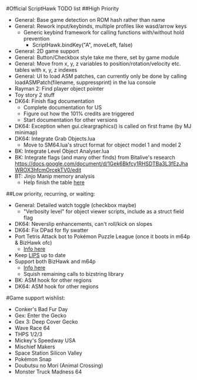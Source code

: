 #Official ScriptHawk TODO list
##High Priority
- General: Base game detection on ROM hash rather than name
- General: Rework input/keybinds, multiple profiles like wasd/arrow keys
	- Generic keybind framework for calling functions with/without hold prevention
		- ScriptHawk.bindKey("A", moveLeft, false)
- General: 2D game support
- General: Button/Checkbox style take me there, set by game module
- General: Move from x, y, z variables to position/rotation/velocity etc. tables with x, y, z indexes
- General: UI to load ASM patches, can currently only be done by calling loadASMPatch(filename, suppressprint) in the lua console
- Rayman 2: Find player object pointer
- Toy story 2 stuff
- DK64: Finish flag documentation
	- Complete documentation for US
	- Figure out how the 101% credits are triggered
	- Start documentation for other versions
- DK64: Exception when gui.cleargraphics() is called on first frame (by MJ minimap)
- DK64: Integrate Grab Objects.lua
	- Move to SM64.lua's struct format for object model 1 and model 2
- BK: Integrate Level Object Analyser.lua
- BK: Integrate flags (and many other finds) from Bitalive's research https://docs.google.com/document/d/1Gek6Bkfcy1RHSDTBa3L3fEzJhaWROX3hfcmOrcekTV0/edit
- BT: Jinjo Manip memory analysis
	- Help finish the table [here](https://docs.google.com/spreadsheets/d/1QLn9yh7ZS9dT-lMymj_98mKmnEb5OLqz_QKkEhrVzyM/pub?gid=0)

##Low priority, recurring, or waiting:
- General: Detailed watch toggle (checkbox maybe)
	- "Verbosity level" for object viewer scripts, include as a struct field flag
- DK64: Neverslip enhancements, can't roll/kick on slopes
- DK64: Fix DPad for fly swatter
- Port Tetris Attack bot to Pokémon Puzzle League (once it boots in m64p & BizHawk ofc)
	- [Info here](https://github.com/mupen64plus/mupen64plus-user-issues/issues/567)
- Keep [LIPS](https://github.com/notwa/lips) up to date
- Support both BizHawk and m64p
	- [Info here](https://github.com/notwa/mm/commit/90d30e218f3128fb130e54bd8662527bdd73f40f)
	- Squish remaining calls to bizstring library
- BK: ASM hook for other regions
- DK64: ASM hook for other regions

#Game support wishlist:
- Conker's Bad Fur Day
- Gex: Enter the Gecko
- Gex 3: Deep Cover Gecko
- Wave Race 64
- THPS 1/2/3
- Mickey's Speedway USA
- Mischief Makers
- Space Station Silicon Valley
- Pokémon Snap
- Doubutsu no Mori (Animal Crossing)
- Monster Truck Madness 64
